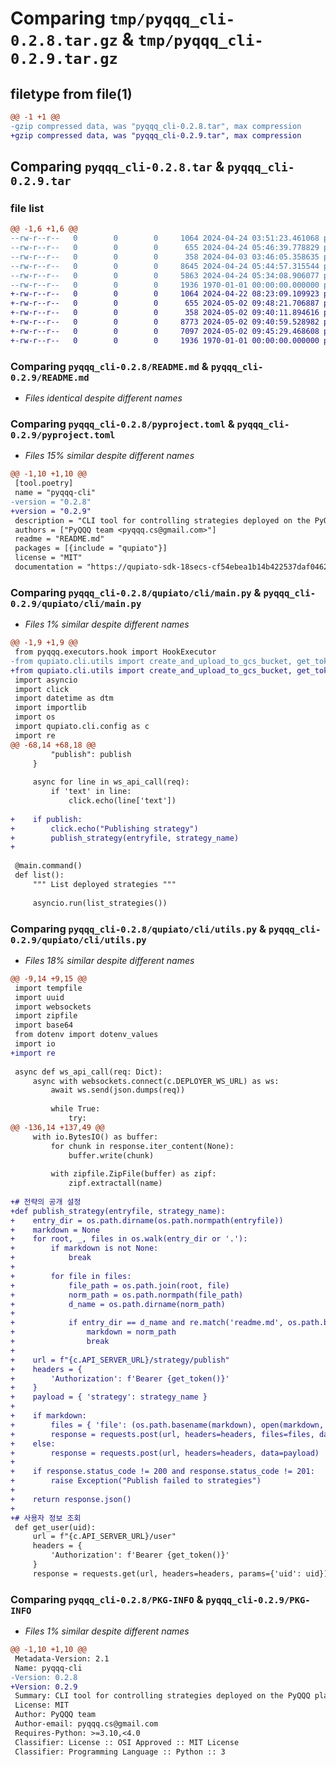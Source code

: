 # Comparing `tmp/pyqqq_cli-0.2.8.tar.gz` & `tmp/pyqqq_cli-0.2.9.tar.gz`

## filetype from file(1)

```diff
@@ -1 +1 @@
-gzip compressed data, was "pyqqq_cli-0.2.8.tar", max compression
+gzip compressed data, was "pyqqq_cli-0.2.9.tar", max compression
```

## Comparing `pyqqq_cli-0.2.8.tar` & `pyqqq_cli-0.2.9.tar`

### file list

```diff
@@ -1,6 +1,6 @@
--rw-r--r--   0        0        0     1064 2024-04-24 03:51:23.461068 pyqqq_cli-0.2.8/README.md
--rw-r--r--   0        0        0      655 2024-04-24 05:46:39.778829 pyqqq_cli-0.2.8/pyproject.toml
--rw-r--r--   0        0        0      358 2024-04-03 03:46:05.358635 pyqqq_cli-0.2.8/qupiato/cli/config.py
--rw-r--r--   0        0        0     8645 2024-04-24 05:44:57.315544 pyqqq_cli-0.2.8/qupiato/cli/main.py
--rw-r--r--   0        0        0     5863 2024-04-24 05:34:08.906077 pyqqq_cli-0.2.8/qupiato/cli/utils.py
--rw-r--r--   0        0        0     1936 1970-01-01 00:00:00.000000 pyqqq_cli-0.2.8/PKG-INFO
+-rw-r--r--   0        0        0     1064 2024-04-22 08:23:09.109923 pyqqq_cli-0.2.9/README.md
+-rw-r--r--   0        0        0      655 2024-05-02 09:48:21.706887 pyqqq_cli-0.2.9/pyproject.toml
+-rw-r--r--   0        0        0      358 2024-05-02 09:40:11.894616 pyqqq_cli-0.2.9/qupiato/cli/config.py
+-rw-r--r--   0        0        0     8773 2024-05-02 09:40:59.528982 pyqqq_cli-0.2.9/qupiato/cli/main.py
+-rw-r--r--   0        0        0     7097 2024-05-02 09:45:29.468608 pyqqq_cli-0.2.9/qupiato/cli/utils.py
+-rw-r--r--   0        0        0     1936 1970-01-01 00:00:00.000000 pyqqq_cli-0.2.9/PKG-INFO
```

### Comparing `pyqqq_cli-0.2.8/README.md` & `pyqqq_cli-0.2.9/README.md`

 * *Files identical despite different names*

### Comparing `pyqqq_cli-0.2.8/pyproject.toml` & `pyqqq_cli-0.2.9/pyproject.toml`

 * *Files 15% similar despite different names*

```diff
@@ -1,10 +1,10 @@
 [tool.poetry]
 name = "pyqqq-cli"
-version = "0.2.8"
+version = "0.2.9"
 description = "CLI tool for controlling strategies deployed on the PyQQQ platform."
 authors = ["PyQQQ team <pyqqq.cs@gmail.com>"]
 readme = "README.md"
 packages = [{include = "qupiato"}]
 license = "MIT"
 documentation = "https://qupiato-sdk-18secs-cf54ebea1b14b422537daf0462fb86d68f4582d064a4.gitlab.io"
```

### Comparing `pyqqq_cli-0.2.8/qupiato/cli/main.py` & `pyqqq_cli-0.2.9/qupiato/cli/main.py`

 * *Files 1% similar despite different names*

```diff
@@ -1,9 +1,9 @@
 from pyqqq.executors.hook import HookExecutor
-from qupiato.cli.utils import create_and_upload_to_gcs_bucket, get_token, ws_api_call, get_version, get_agent, encode_secret, search_strategies, get_user, pull_strategy
+from qupiato.cli.utils import create_and_upload_to_gcs_bucket, get_token, ws_api_call, get_version, get_agent, encode_secret, search_strategies, get_user, pull_strategy, publish_strategy
 import asyncio
 import click
 import datetime as dtm
 import importlib
 import os
 import qupiato.cli.config as c
 import re
@@ -68,14 +68,18 @@
         "publish": publish
     }
 
     async for line in ws_api_call(req):
         if 'text' in line:
             click.echo(line['text'])
 
+    if publish:
+        click.echo("Publishing strategy")
+        publish_strategy(entryfile, strategy_name)
+
 
 @main.command()
 def list():
     """ List deployed strategies """
 
     asyncio.run(list_strategies())
```

### Comparing `pyqqq_cli-0.2.8/qupiato/cli/utils.py` & `pyqqq_cli-0.2.9/qupiato/cli/utils.py`

 * *Files 18% similar despite different names*

```diff
@@ -9,14 +9,15 @@
 import tempfile
 import uuid
 import websockets
 import zipfile
 import base64
 from dotenv import dotenv_values
 import io
+import re
 
 async def ws_api_call(req: Dict):
     async with websockets.connect(c.DEPLOYER_WS_URL) as ws:
         await ws.send(json.dumps(req))
 
         while True:
             try:
@@ -136,14 +137,49 @@
     with io.BytesIO() as buffer:
         for chunk in response.iter_content(None):
             buffer.write(chunk)
 
         with zipfile.ZipFile(buffer) as zipf:
             zipf.extractall(name)
 
+# 전략의 공개 설정
+def publish_strategy(entryfile, strategy_name):
+    entry_dir = os.path.dirname(os.path.normpath(entryfile))
+    markdown = None
+    for root, _, files in os.walk(entry_dir or '.'):
+        if markdown is not None:
+            break
+
+        for file in files:
+            file_path = os.path.join(root, file)
+            norm_path = os.path.normpath(file_path)
+            d_name = os.path.dirname(norm_path)
+
+            if entry_dir == d_name and re.match('readme.md', os.path.basename(norm_path), re.I):
+                markdown = norm_path
+                break
+
+    url = f"{c.API_SERVER_URL}/strategy/publish"
+    headers = {
+        'Authorization': f'Bearer {get_token()}'
+    }
+    payload = { 'strategy': strategy_name }
+
+    if markdown:
+        files = { 'file': (os.path.basename(markdown), open(markdown, 'rb'), 'application/octet-stream') }
+        response = requests.post(url, headers=headers, files=files, data=payload)
+    else:
+        response = requests.post(url, headers=headers, data=payload)
+
+    if response.status_code != 200 and response.status_code != 201:
+        raise Exception("Publish failed to strategies")
+
+    return response.json()
+
+# 사용자 정보 조회
 def get_user(uid):
     url = f"{c.API_SERVER_URL}/user"
     headers = {
         'Authorization': f'Bearer {get_token()}'
     }
     response = requests.get(url, headers=headers, params={'uid': uid})
```

### Comparing `pyqqq_cli-0.2.8/PKG-INFO` & `pyqqq_cli-0.2.9/PKG-INFO`

 * *Files 1% similar despite different names*

```diff
@@ -1,10 +1,10 @@
 Metadata-Version: 2.1
 Name: pyqqq-cli
-Version: 0.2.8
+Version: 0.2.9
 Summary: CLI tool for controlling strategies deployed on the PyQQQ platform.
 License: MIT
 Author: PyQQQ team
 Author-email: pyqqq.cs@gmail.com
 Requires-Python: >=3.10,<4.0
 Classifier: License :: OSI Approved :: MIT License
 Classifier: Programming Language :: Python :: 3
```

